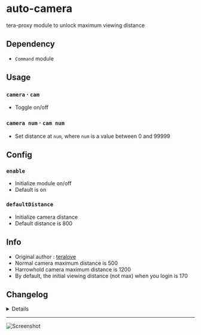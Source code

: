 # auto-camera
tera-proxy module to unlock maximum viewing distance

## Dependency
- `Command` module

## Usage
### `camera` · `cam`
- Toggle on/off
### `camera num` · `cam num`
- Set distance at `num`, where `num` is a value between 0 and 99999

## Config
### `enable`
- Initialize module on/off
- Default is on
### `defaultDistance`
- Initialize camera distance
- Default distance is 800

## Info
- Original author : [teralove](https://github.com/teralove)
- Normal camera maximum distance is 500
- Harrowhold camera maximum distance is 1200
- By default, the initial viewing distance (not max) when you login is 170

## Changelog
<details>

    1.46
    - Added auto-update support
    - Added `defaultDistance` on config file
    1.45
    - Updated name and font color
    1.44
    - Updated code aesthetics
    1.43
    - Updated code
    - Added string function
    1.42
    - Updated code aesthetics
    1.41
    - Updated code aesthetics
    1.31
    - Updated code
    1.30
    - Updated code
    - Removed protocol version restriction
    1.21
    - Added Command dependency
    - Removed slash support
    1.20
    - Initial Fork
    1.1.0
    - Changed command to require exclamation prefix '!'
    - Added slash support

</details>

---
![Screenshot](http://i.imgur.com/LzxGSgm.jpg)

